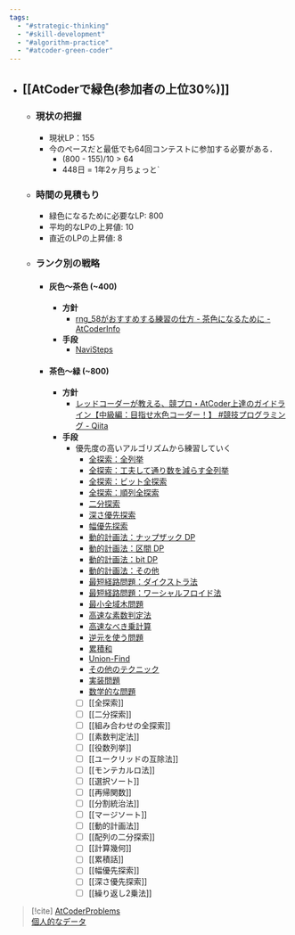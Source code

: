```yaml
---
tags:
  - "#strategic-thinking"
  - "#skill-development"
  - "#algorithm-practice"
  - "#atcoder-green-coder"
---
```

- ## [[AtCoderで緑色(参加者の上位30%)]]
	- ### 現状の把握
		- 現状LP：155
		- 今のペースだと最低でも64回コンテストに参加する必要がある．
			- (800 - 155)/10 > 64
			- 448日 = 1年2ヶ月ちょっと`
	- ### 時間の見積もり
		- 緑色になるために必要なLP:  800
		- 平均的なLPの上昇値:  10
		- 直近のLPの上昇値:  8
	- ###  ランク別の戦略
		- #### 灰色〜茶色 (~400)
			- **方針**
				- [rng\_58がおすすめする練習の仕方 - 茶色になるために - AtCoderInfo](https://info.atcoder.jp/entry/2024/03/18/160342)
			- **手段**
				- [NaviSteps](https://docs.google.com/spreadsheets/d/1p4rGvtYcqk9hfsl8PSeMlsNqFu34o8DOGM78MBn7dg4/edit?gid=0#gid=0)
		- #### 茶色〜緑 (~800)
			- **方針**
				- [レッドコーダーが教える、競プロ・AtCoder上達のガイドライン【中級編：目指せ水色コーダー！】 #競技プログラミング - Qiita](https://qiita.com/e869120/items/eb50fdaece12be418faa#2-3-%E5%88%86%E9%87%8E%E5%88%A5%E5%88%9D%E4%B8%AD%E7%B4%9A%E8%80%85%E3%81%8C%E8%A7%A3%E3%81%8F%E3%81%B9%E3%81%8D%E9%81%8E%E5%8E%BB%E5%95%8F%E7%B2%BE%E9%81%B8-100-%E5%95%8F)
			- **手段**
				- 優先度の高いアルゴリズムから練習していく
					- [全探索：全列挙](https://qiita.com/e869120/items/eb50fdaece12be418faa#%E5%85%A8%E6%8E%A2%E7%B4%A2%E5%85%A8%E5%88%97%E6%8C%99)
					- [全探索：工夫して通り数を減らす全列挙](https://qiita.com/e869120/items/eb50fdaece12be418faa#%E5%85%A8%E6%8E%A2%E7%B4%A2%E5%B7%A5%E5%A4%AB%E3%81%97%E3%81%A6%E9%80%9A%E3%82%8A%E6%95%B0%E3%82%92%E6%B8%9B%E3%82%89%E3%81%99%E5%85%A8%E5%88%97%E6%8C%99)
					- [全探索：ビット全探索](https://qiita.com/e869120/items/eb50fdaece12be418faa#%E5%85%A8%E6%8E%A2%E7%B4%A2%E3%83%93%E3%83%83%E3%83%88%E5%85%A8%E6%8E%A2%E7%B4%A2)
					- [全探索：順列全探索](https://qiita.com/e869120/items/eb50fdaece12be418faa#%E5%85%A8%E6%8E%A2%E7%B4%A2%E9%A0%86%E5%88%97%E5%85%A8%E6%8E%A2%E7%B4%A2)
					- [二分探索](https://qiita.com/e869120/items/eb50fdaece12be418faa#%E4%BA%8C%E5%88%86%E6%8E%A2%E7%B4%A2-1)
					- [深さ優先探索](https://qiita.com/e869120/items/eb50fdaece12be418faa#%E6%B7%B1%E3%81%95%E5%84%AA%E5%85%88%E6%8E%A2%E7%B4%A2)
					- [幅優先探索](https://qiita.com/e869120/items/eb50fdaece12be418faa#%E5%B9%85%E5%84%AA%E5%85%88%E6%8E%A2%E7%B4%A2)
					- [動的計画法：ナップザック DP](https://qiita.com/e869120/items/eb50fdaece12be418faa#%E5%8B%95%E7%9A%84%E8%A8%88%E7%94%BB%E6%B3%95%E3%83%8A%E3%83%83%E3%83%97%E3%82%B6%E3%83%83%E3%82%AF-dp)
					- [動的計画法：区間 DP](https://qiita.com/e869120/items/eb50fdaece12be418faa#%E5%8B%95%E7%9A%84%E8%A8%88%E7%94%BB%E6%B3%95%E5%8C%BA%E9%96%93-dp)
					- [動的計画法：bit DP](https://qiita.com/e869120/items/eb50fdaece12be418faa#%E5%8B%95%E7%9A%84%E8%A8%88%E7%94%BB%E6%B3%95bit-dp)
					- [動的計画法：その他](https://qiita.com/e869120/items/eb50fdaece12be418faa#%E5%8B%95%E7%9A%84%E8%A8%88%E7%94%BB%E6%B3%95%E3%81%9D%E3%81%AE%E4%BB%96)
					- [最短経路問題：ダイクストラ法](https://qiita.com/e869120/items/eb50fdaece12be418faa#%E6%9C%80%E7%9F%AD%E7%B5%8C%E8%B7%AF%E5%95%8F%E9%A1%8C%E3%83%80%E3%82%A4%E3%82%AF%E3%82%B9%E3%83%88%E3%83%A9%E6%B3%95)
					- [最短経路問題：ワーシャルフロイド法](https://qiita.com/e869120/items/eb50fdaece12be418faa#%E6%9C%80%E7%9F%AD%E7%B5%8C%E8%B7%AF%E5%95%8F%E9%A1%8C%E3%83%AF%E3%83%BC%E3%82%B7%E3%83%A3%E3%83%AB%E3%83%95%E3%83%AD%E3%82%A4%E3%83%89%E6%B3%95)
					- [最小全域木問題](https://qiita.com/e869120/items/eb50fdaece12be418faa#%E6%9C%80%E5%B0%8F%E5%85%A8%E5%9F%9F%E6%9C%A8%E5%95%8F%E9%A1%8C)
					- [高速な素数判定法](https://qiita.com/e869120/items/eb50fdaece12be418faa#%E9%AB%98%E9%80%9F%E3%81%AA%E7%B4%A0%E6%95%B0%E5%88%A4%E5%AE%9A%E6%B3%95-1)
					- [高速なべき乗計算](https://qiita.com/e869120/items/eb50fdaece12be418faa#%E9%AB%98%E9%80%9F%E3%81%AA%E3%81%B9%E3%81%8D%E4%B9%97%E8%A8%88%E7%AE%97)
					- [逆元を使う問題](https://qiita.com/e869120/items/eb50fdaece12be418faa#%E9%80%86%E5%85%83%E3%82%92%E4%BD%BF%E3%81%86%E5%95%8F%E9%A1%8C)
					- [累積和](https://qiita.com/e869120/items/eb50fdaece12be418faa#%E7%B4%AF%E7%A9%8D%E5%92%8C-1)
					- [Union-Find](https://qiita.com/e869120/items/eb50fdaece12be418faa#union-find-1)
					- [その他のテクニック](https://qiita.com/e869120/items/eb50fdaece12be418faa#%E3%81%9D%E3%81%AE%E4%BB%96%E3%81%AE%E3%83%86%E3%82%AF%E3%83%8B%E3%83%83%E3%82%AF)
					- [実装問題](https://qiita.com/e869120/items/eb50fdaece12be418faa#%E5%AE%9F%E8%A3%85%E5%95%8F%E9%A1%8C)
					- [数学的な問題](https://qiita.com/e869120/items/eb50fdaece12be418faa#%E6%95%B0%E5%AD%A6%E7%9A%84%E3%81%AA%E5%95%8F%E9%A1%8C)
					- [ ] [[全探索]]
					- [ ] [[二分探索]]
					- [ ] [[組み合わせの全探索]]
					- [ ] [[素数判定法]]
					- [ ] [[役数列挙]]
					- [ ] [[ユークリッドの互除法]]
					- [ ] [[モンテカルロ法]]
					- [ ] [[選択ソート]]
					- [ ] [[再帰関数]]
					- [ ] [[分割統治法]]
					- [ ] [[マージソート]]
					- [ ] [[動的計画法]]
					- [ ] [[配列の二分探索]]
					- [ ] [[計算幾何]]
					- [ ] [[累積話]]
					- [ ] [[幅優先探索]]
					- [ ] [[深さ優先探索]]
					- [ ] [[繰り返し2乗法]]

> [!cite]
> [AtCoderProblems](https://kenkoooo.com/atcoder/#/table/)<br>
> [個人的なデータ](https://kenkoooo.com/atcoder/#/user/MeJamoLeo?userPageTab=Alle)